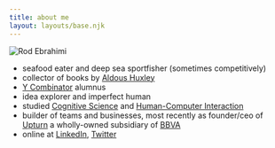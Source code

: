 ```yaml
---
title: about me
layout: layouts/base.njk
---
```


![Rod Ebrahimi](/images/rod-avatar042019.png)

* seafood eater and deep sea sportfisher (sometimes competitively)
* collector of books by [Aldous Huxley](https://en.wikipedia.org/wiki/Aldous_Huxley)
* [Y Combinator](https://ycombinator.com) alumnus
* idea explorer and imperfect human
* studied [Cognitive Science](https://en.wikipedia.org/wiki/Cognitive_science) and [Human-Computer Interaction](https://en.wikipedia.org/wiki/Human%E2%80%93computer_interaction)
* builder of teams and businesses, most recently as founder/ceo of [Upturn](https://upturncredit.com) a wholly-owned subsidiary of [BBVA](https://bbvausa.com)
* online at [LinkedIn](https://linkedin.com/in/rodebrahimi), [Twitter](https://twitter.com/innovatebig)
